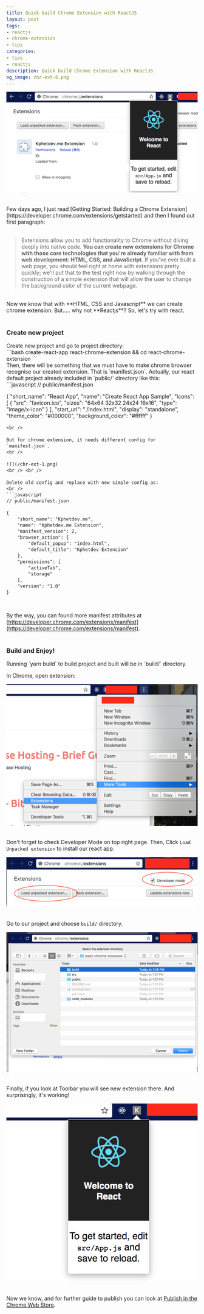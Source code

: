 ```yaml
---
title: Quick build Chrome Extension with ReactJS
layout: post
tags:
- reactjs
- chrome-extension
- tips
categories:
- tips
- reactjs
description: Quick build Chrome Extension with ReactJS
og_image: chr-ext-6.png
---
```


![](/chr-ext-6.png)

<br />
Few days ago, I just read [Getting Started: Building a Chrome Extension](https://developer.chrome.com/extensions/getstarted) and then I found out first paragraph:
<br /> <br />

> Extensions allow you to add functionality to Chrome without diving deeply into native code. **You can create new extensions for Chrome with those core technologies that you're already familiar with from web development: HTML, CSS, and JavaScript**. If you've ever built a web page, you should feel right at home with extensions pretty quickly; we'll put that to the test right now by walking through the construction of a simple extension that will allow the user to change the background color of the current webpage.

<br />
Now we know that with **HTML, CSS and Javascript** we can create chrome extension. But..... why not **Reactjs**? So, let's try with react.
<br /><br />

<h3>Create new project</h3>
Create new project and go to project directory:
<br />
```bash
create-react-app react-chrome-extension && cd react-chrome-extension
```
<br />
Then, there will be something that we must have to make chrome browser recognise our created extension. That is `manifest.json`. Actually, our react default project already included in `public/` directory like this:
<br />
```javascript
// public/manifest.json

{
  "short_name": "React App",
  "name": "Create React App Sample",
  "icons": [
    {
      "src": "favicon.ico",
      "sizes": "64x64 32x32 24x24 16x16",
      "type": "image/x-icon"
    }
  ],
  "start_url": "./index.html",
  "display": "standalone",
  "theme_color": "#000000",
  "background_color": "#ffffff"
}
```
<br />

But for chrome extension, it needs different config for `manifest.json`.
<br /> 

![](/chr-ext-1.png)
<br /> <br />

Delete old config and replace with new simple config as:
<br />
```javascript
// public/manifest.json

{
    "short_name": "Kphetdev.me",
    "name": "Kphetdev.me Extension",
    "manifest_version": 2,
    "browser_action": {
        "default_popup": "index.html",
        "default_title": "Kphetdev Extension"
    },
    "permissions": [
        "activeTab",
        "storage"
    ],
    "version": "1.0"
}
```
<br />

By the way, you can found more manifest attributes at [https://developer.chrome.com/extensions/manifest](https://developer.chrome.com/extensions/manifest).
<br /><br />

<h3>Build and Enjoy!</h3>
Running `yarn build` to build project and built will be in `build/` directory.
<br />

In Chrome, open extension:
<br />

![](/chr-ext-2.png)
<br /> <br />

Don't forget to check Developer Mode on top right page. Then, Click `Load Unpacked extension` to install our react app.
<br />

![](/chr-ext-3.png)
<br /> <br />

Go to our project and choose `build/` directory.
<br />

![](/chr-ext-4.png)
<br /> <br />

Finally, if you look at Toolbar you will see new extension there. And surprisingly, it's working!
<br />

![](/chr-ext-5.png)
<br /> <br />

Now we know, and for further guide to publish you can look at [Publish in the Chrome Web Store](https://developer.chrome.com/webstore/publish).